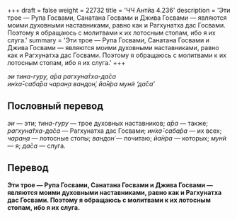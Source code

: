 +++
draft = false
weight = 22732
title = 'ЧЧ Антйа 4.236'
description = 'Эти трое — Рупа Госвами, Санатана Госвами и Джива Госвами — являются моими духовными наставниками, равно как и Рагхунатха дас Госвами. Поэтому я обращаюсь с молитвами к их лотосным стопам, ибо я их слуга.'
summary = 'Эти трое — Рупа Госвами, Санатана Госвами и Джива Госвами — являются моими духовными наставниками, равно как и Рагхунатха дас Госвами. Поэтому я обращаюсь с молитвами к их лотосным стопам, ибо я их слуга.'
+++

_эи тина-гуру, а̄ра рагхуна̄тха-да̄са  
ин̇ха̄-саба̄ра чаран̣а вандон̇, йа̄н̇ра мун̃и ‘да̄са’_

## Пословный перевод

_эи_ — эти; _тина_\-_гуру_ — трое духовных наставников; _а̄ра_ — также; _рагхуна̄тха_\-_да̄са_ — Рагхунатха дас Госвами; _ин̇ха̄_\-_саба̄ра_ — их всех; _чаран̣а_ — лотосные стопы; _вандон̇_ — почитаю; _йа̄н̇ра_ — которых; _мун̃и_ — я; _да̄са_ — слуга.

## Перевод

**Эти трое — Рупа Госвами, Санатана Госвами и Джива Госвами — являются моими духовными наставниками, равно как и Рагхунатха дас Госвами. Поэтому я обращаюсь с молитвами к их лотосным стопам, ибо я их слуга.**
